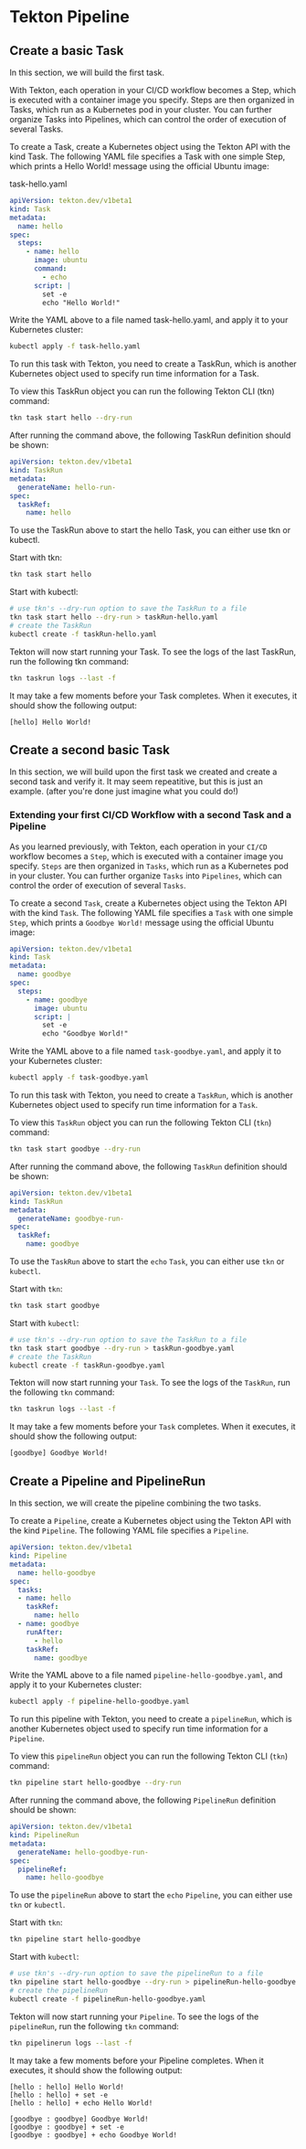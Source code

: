 # Tekton Pipeline

## Create a basic Task

In this section, we will build the first task.

With Tekton, each operation in your CI/CD workflow becomes a Step, which is executed with a container image you specify. Steps are then organized in Tasks, which run as a Kubernetes pod in your cluster. You can further organize Tasks into Pipelines, which can control the order of execution of several Tasks.

To create a Task, create a Kubernetes object using the Tekton API with the kind Task. The following YAML file specifies a Task with one simple Step, which prints a Hello World! message using the official Ubuntu image:

task-hello.yaml

```yml
apiVersion: tekton.dev/v1beta1
kind: Task
metadata:
  name: hello
spec:
  steps:
    - name: hello
      image: ubuntu
      command:
        - echo
      script: |
        set -e
        echo "Hello World!"
```

Write the YAML above to a file named task-hello.yaml, and apply it to your Kubernetes cluster:

```bash
kubectl apply -f task-hello.yaml
```

To run this task with Tekton, you need to create a TaskRun, which is another Kubernetes object used to specify run time information for a Task.

To view this TaskRun object you can run the following Tekton CLI (tkn) command:

```bash
tkn task start hello --dry-run
```

After running the command above, the following TaskRun definition should be shown:

```yaml
apiVersion: tekton.dev/v1beta1
kind: TaskRun
metadata:
  generateName: hello-run-
spec:
  taskRef:
    name: hello
```

To use the TaskRun above to start the hello Task, you can either use tkn or kubectl.

Start with tkn:

```bash
tkn task start hello
```

Start with kubectl:

```bash
# use tkn's --dry-run option to save the TaskRun to a file
tkn task start hello --dry-run > taskRun-hello.yaml
# create the TaskRun
kubectl create -f taskRun-hello.yaml
```

Tekton will now start running your Task. To see the logs of the last TaskRun, run the following tkn command:

```bash
tkn taskrun logs --last -f
```

It may take a few moments before your Task completes. When it executes, it should show the following output:

```text
[hello] Hello World!
```

## Create a second basic Task

In this section, we will build upon the first task we created and create a second task and verify it. It may seem repeatitive, but this is just an example. (after you're done just imagine what you could do!)

### Extending your first CI/CD Workflow with a second Task and a Pipeline

As you learned previously, with Tekton, each operation in your `CI/CD` workflow becomes a `Step`, which is executed with a container image you specify. `Steps` are then organized in `Tasks`, which run as a Kubernetes pod in your cluster. You can further organize `Tasks` into `Pipelines`, which can control the order of execution of several `Tasks`.

To create a second `Task`, create a Kubernetes object using the Tekton API with the kind `Task`. The following YAML file specifies a `Task` with one simple `Step`, which prints a `Goodbye World!` message using the official Ubuntu image:

```yaml
apiVersion: tekton.dev/v1beta1
kind: Task
metadata:
  name: goodbye
spec:
  steps:
    - name: goodbye
      image: ubuntu
      script: |
        set -e
        echo "Goodbye World!"
```

Write the YAML above to a file named `task-goodbye.yaml`, and apply it to your Kubernetes cluster:

```bash
kubectl apply -f task-goodbye.yaml
```

To run this task with Tekton, you need to create a `TaskRun`, which is another Kubernetes object used to specify run time information for a `Task`.

To view this `TaskRun` object you can run the following Tekton CLI (`tkn`) command:

```bash
tkn task start goodbye --dry-run
```

After running the command above, the following `TaskRun` definition should be shown:

```yaml
apiVersion: tekton.dev/v1beta1
kind: TaskRun
metadata:
  generateName: goodbye-run-
spec:
  taskRef:
    name: goodbye
```

To use the `TaskRun` above to start the `echo` `Task`, you can either use `tkn` or `kubectl`.

Start with `tkn`:

```bash
tkn task start goodbye
```

Start with `kubectl`:

```bash
# use tkn's --dry-run option to save the TaskRun to a file
tkn task start goodbye --dry-run > taskRun-goodbye.yaml
# create the TaskRun
kubectl create -f taskRun-goodbye.yaml
```

Tekton will now start running your `Task`. To see the logs of the `TaskRun`, run the following `tkn` command:

```bash
tkn taskrun logs --last -f
```

It may take a few moments before your `Task` completes. When it executes, it should show the following output:

```text
[goodbye] Goodbye World!
```

## Create a Pipeline and PipelineRun

In this section, we will create the pipeline combining the two tasks.

To create a `Pipeline`, create a Kubernetes object using the Tekton API with the kind `Pipeline`. The following YAML file specifies a `Pipeline`.

```yaml
apiVersion: tekton.dev/v1beta1
kind: Pipeline
metadata:
  name: hello-goodbye
spec:
  tasks:
  - name: hello
    taskRef:
      name: hello
  - name: goodbye
    runAfter: 
      - hello
    taskRef:
      name: goodbye
```

Write the YAML above to a file named `pipeline-hello-goodbye.yaml`, and apply it to your Kubernetes cluster:

```bash
kubectl apply -f pipeline-hello-goodbye.yaml
```

To run this pipeline with Tekton, you need to create a `pipelineRun`, which is another Kubernetes object used to specify run time information for a `Pipeline`.

To view this `pipelineRun` object you can run the following Tekton CLI (`tkn`) command:

```bash
tkn pipeline start hello-goodbye --dry-run
```

After running the command above, the following `PipelineRun` definition should be shown:

```yaml
apiVersion: tekton.dev/v1beta1
kind: PipelineRun
metadata:
  generateName: hello-goodbye-run-
spec:
  pipelineRef:
    name: hello-goodbye
```

To use the `pipelineRun` above to start the `echo` `Pipeline`, you can either use `tkn` or `kubectl`.

Start with `tkn`:

```bash
tkn pipeline start hello-goodbye
```

Start with `kubectl`:

```bash
# use tkn's --dry-run option to save the pipelineRun to a file
tkn pipeline start hello-goodbye --dry-run > pipelineRun-hello-goodbye.yaml
# create the pipelineRun
kubectl create -f pipelineRun-hello-goodbye.yaml
```

Tekton will now start running your `Pipeline`. To see the logs of the `pipelineRun`, run the following `tkn` command:

```bash
tkn pipelinerun logs --last -f
```

It may take a few moments before your Pipeline completes. When it executes, it should show the following output:

```text
[hello : hello] Hello World!
[hello : hello] + set -e
[hello : hello] + echo Hello World!

[goodbye : goodbye] Goodbye World!
[goodbye : goodbye] + set -e
[goodbye : goodbye] + echo Goodbye World!
```
